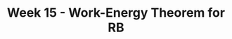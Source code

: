 ---
title: Week 15 - Work-Energy Theorem for RB
contents:
  - date: 2025-04-21
    items:
      - type: lecture
        topics:
          - No Class

  - date: 2025-04-23
    items:
      - type: lecture
        topics:
          - Work-Energy Theorem for RB
      - type: problem_set
        title: Set 22 - Work-Energy Theorem for RB
        description: Work-Energy Theorem for RB
        link: "https://drive.google.com/file/d/1KpQ6sQ7p7xIcSjHCd8yObJM8xBF1IQub/view?usp=sharing"
      - type: exercise

  - date: 2025-04-25
    items:
      - type: lecture
        topics:
          - Set 22 Exercises
      

---